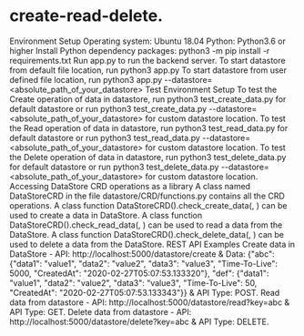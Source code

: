 # create-read-delete.
Environment Setup
Operating system: Ubuntu 18.04
Python: Python3.6 or higher
Install Python dependency packages: python3 -m pip install -r requirements.txt
Run app.py to run the backend server.
To start datastore from default file location, run python3 app.py
To start datastore from user defined file location, run python3 app.py --datastore=<absolute_path_of_your_datastore>
Test Environment Setup
To test the Create operation of data in datastore, run python3 test_create_data.py for default datastore or run python3 test_create_data.py --datastore=<absolute_path_of_your_datastore> for custom datastore location.
To test the Read operation of data in datastore, run python3 test_read_data.py for default datastore or run python3 test_read_data.py --datastore=<absolute_path_of_your_datastore> for custom datastore location.
To test the Delete operation of data in datastore, run python3 test_delete_data.py for default datastore or run python3 test_delete_data.py --datastore=<absolute_path_of_your_datastore> for custom datastore location.
Accessing DataStore CRD operations as a library
A class named DataStoreCRD in the file datastore/CRD/functions.py contains all the CRD operations.
A class function DataStoreCRD().check_create_data(<key-value-data>, <datastore directory>) can be used to create a data in DataStore.
A class function DataStoreCRD().check_read_data(<key>, <datastore directory>) can be used to read a data from the DataStore.
A class function DataStoreCRD().check_delete_data(<key>, <datastore directory>) can be used to delete a data from the DataStore.
REST API Examples
Create data in DataStore - API: http://localhost:5000/datastore/create & Data: {"abc": {"data1": "value1", "data2": "value2", "data3": "value3", "Time-To-Live": 5000, "CreatedAt": "2020-02-27T05:07:53.133320"}, "def": {"data1": "value1", "data2": "value2", "data3": "value3", "Time-To-Live": 50, "CreatedAt": "2020-02-27T05:07:53.133343"}} & API Type: POST.
Read data from datastore - API: http://localhost:5000/datastore/read?key=abc & API Type: GET.
Delete data from datastore - API: http://localhost:5000/datastore/delete?key=abc & API Type: DELETE.
